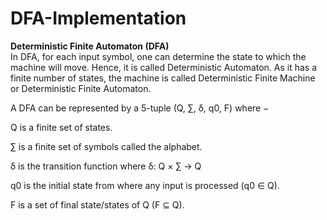 # DFA-Implementation
<b>Deterministic Finite Automaton (DFA)</b></br>
In DFA, for each input symbol, one can determine the state to which the machine will move. Hence, it is called Deterministic Automaton. As it has a finite number of states, the machine is called Deterministic Finite Machine or Deterministic Finite Automaton.

A DFA can be represented by a 5-tuple (Q, ∑, δ, q0, F) where −

Q is a finite set of states.

∑ is a finite set of symbols called the alphabet.

δ is the transition function where δ: Q × ∑ → Q

q0 is the initial state from where any input is processed (q0 ∈ Q).

F is a set of final state/states of Q (F ⊆ Q).
